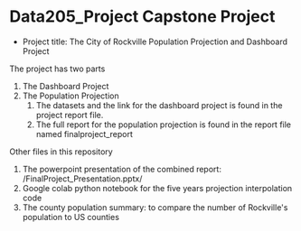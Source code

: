 # Data205_Project Capstone Project

* Project title: The City of Rockville Population Projection and Dashboard Project
  
The project has two parts
1. The Dashboard Project
2. The Population Projection
   1. The datasets and the link for the dashboard project is found in the project report file.
   2. The full report for the population projection is found in the report file named finalproject_report

Other files in this repository
1. The powerpoint presentation of the combined report: /FinalProject_Presentation.pptx/
3. Google colab python notebook for the five years projection interpolation code
4. The county population summary: to compare the number of Rockville's population to US counties
